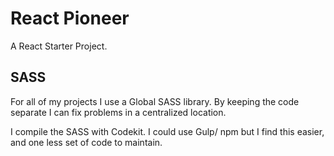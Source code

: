 # React Pioneer

A React Starter Project.

## SASS

For all of my projects I use a Global SASS library. By keeping the code separate I can fix problems in a centralized location.

I compile the SASS with Codekit. I could use Gulp/ npm but I find this easier, and one less set of code to maintain.